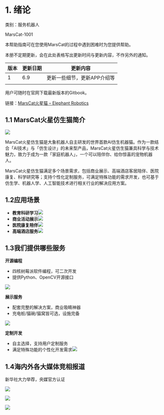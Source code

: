 # 1. 绪论

类别：服务机器人

MarsCat-1001

本帮助指南可在您使用MarsCat的过程中遇到困难时为您提供帮助。

本册不定期更新，会在此处表格写出更新时间与更新内容，不作另外的通知。

| 版本 | 更新日期 | 更新内容                    |
| ---- | -------- | --------------------------- |
| 1    | 6.9      | 更新一些细节，更新APP介绍等 |
|      |          |                             |

用户可随时在官网下载最新版本的Gitbook。

链接：[MarsCat火星猫 – Elephant Robotics](https://www.elephantrobotics.com/marscat/)

## 1.1 MarsCat火星仿生猫简介

![](image/README/1623064313083.png)

MarsCat火星仿生猫是大象机器人自主研发的世界首款AI仿生机器猫。作为一款结合「AI技术」与「仿生设计」的未来型产品，MarsCat火星仿生猫兼具科学与技术魅力，致力于成为一款「家庭机器人」，一个可以陪伴你、给你惊喜的宠物机器人。

MarsCat火星仿生猫满足多个场景需求，包括商业展示、高端酒店客居陪伴、医院康复、科学研究等；支持个性化定制服务，可满足特殊功能的需求开发，也可基于仿生学、机器人学、人工智能技术进行相关行业的解决应用方案。

## 1.2应用场景

* **教育科研学习**![](image/README/1623064420819.png)
* **商业活动展示**![](image/README/1623064439745.png)
* **医院康复陪伴**![](image/README/1623064451168.png)
* **高端酒店服务**![](image/README/1623064461582.png)

## 1.3我们提供哪些服务

**开源编程**

* 四核树莓派软件编程，可二次开发
* 提供Python、OpenCV开源接口

![](image/README/1623064565709.png)

**展示服务**

* 配套完整的解决方案，商业吸睛神器
* 充电桩/猫碗/猫窝皆可选，设施完备

![](image/README/1623064622821.png)

**定制开发**

* 自主选择，支持用户定制服务
* 满足特殊功能的个性化开发需求![](image/README/1623064657391.png)

## 1.4海内外各大媒体竞相报道

新华社大力举荐，央媒官方认证

![](image/README/1623064705185.png)

![](image/README/1623064749783.png)

![](image/README/1623064761665.png)
